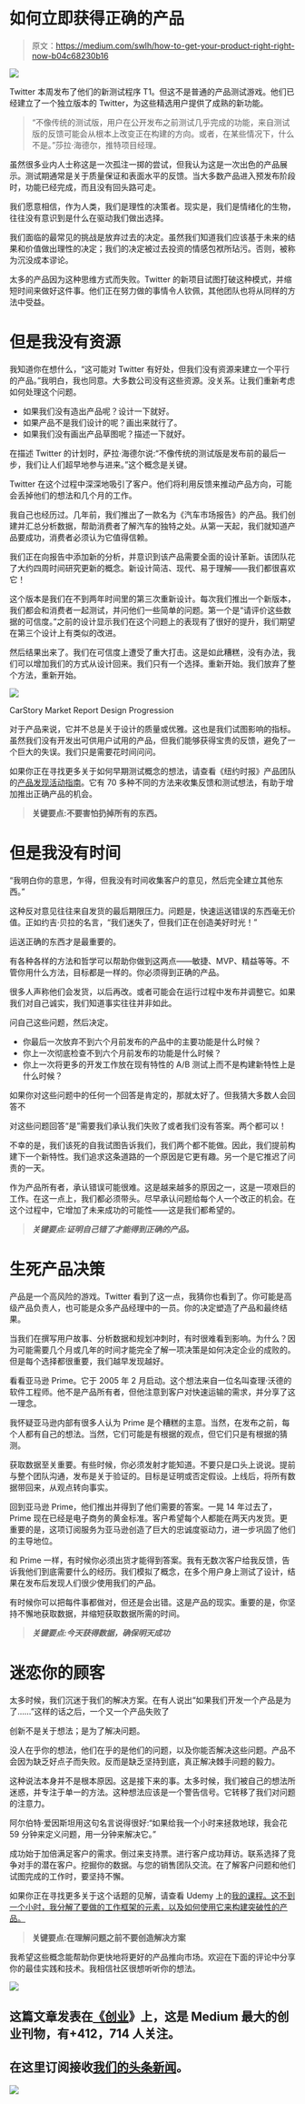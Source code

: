 # 如何立即获得正确的产品

> 原文：<https://medium.com/swlh/how-to-get-your-product-right-right-now-b04c68230b16>

![](img/e28ec13b14c74b2fe894a71b2479ca8f.png)

Twitter 本周发布了他们的新测试程序 T1。但这不是普通的产品测试游戏。他们已经建立了一个独立版本的 Twitter，为这些精选用户提供了成熟的新功能。

> “不像传统的测试版，用户在公开发布之前测试几乎完成的功能，来自测试版的反馈可能会从根本上改变正在构建的方向。或者，在某些情况下，什么不是。”莎拉·海德尔，推特项目经理。

虽然很多业内人士称这是一次孤注一掷的尝试，但我认为这是一次出色的产品展示。测试期通常是关于质量保证和表面水平的反馈。当大多数产品进入预发布阶段时，功能已经完成，而且没有回头路可走。

我们愿意相信，作为人类，我们是理性的决策者。现实是，我们是情绪化的生物，往往没有意识到是什么在驱动我们做出选择。

我们面临的最常见的挑战是放弃过去的决定。虽然我们知道我们应该基于未来的结果和价值做出理性的决定；我们的决定被过去投资的情感包袱所玷污。否则，被称为沉没成本谬论。

太多的产品因为这种思维方式而失败。Twitter 的新项目试图打破这种模式，并缩短时间来做好这件事。他们正在努力做的事情令人钦佩，其他团队也将从同样的方法中受益。

# 但是我没有资源

我知道你在想什么，“这可能对 Twitter 有好处，但我们没有资源来建立一个平行的产品。”我明白，我也同意。大多数公司没有这些资源。没关系。让我们重新考虑如何处理这个问题。

*   如果我们没有造出产品呢？设计一下就好。
*   如果产品不是我们设计的呢？画出来就行了。
*   如果我们没有画出产品草图呢？描述一下就好。

在描述 Twitter 的计划时，萨拉·海德尔说:“不像传统的测试版是发布前的最后一步，我们让人们超早地参与进来。”这个概念是关键。

Twitter 在这个过程中深深地吸引了客户。他们将利用反馈来推动产品方向，可能会丢掉他们的想法和几个月的工作。

我自己也经历过。几年前，我们推出了一款名为《汽车市场报告》的产品。我们创建并汇总分析数据，帮助消费者了解汽车的独特之处。从第一天起，我们就知道产品要成功，消费者必须认为它值得信赖。

我们正在向报告中添加新的分析，并意识到该产品需要全面的设计革新。该团队花了大约四周时间研究更新的概念。新设计简洁、现代、易于理解——我们都很喜欢它！

这个版本是我们在不到两年时间里的第三次重新设计。每次我们推出一个新版本，我们都会和消费者一起测试，并问他们一些简单的问题。第一个是“请评价这些数据的可信度。”之前的设计显示我们在这个问题上的表现有了很好的提升，我们期望在第三个设计上有类似的改进。

然后结果出来了。我们在可信度上遭受了重大打击。这是如此糟糕，没有办法，我们可以增加我们的方式从设计回来。我们只有一个选择。重新开始。我们放弃了整个方法，重新开始。

![](img/933130edca14473fb1d2330a9cd0faf7.png)

CarStory Market Report Design Progression

对于产品来说，它并不总是关于设计的质量或优雅。这也是我们试图影响的指标。虽然我们没有开发出可供用户试用的产品，但我们能够获得宝贵的反馈，避免了一个巨大的失误。我们只是需要花时间问问。

如果你正在寻找更多关于如何早期测试概念的想法，请查看《纽约时报》产品团队的[产品发现活动指南](https://www.slideshare.net/almingwork/nyt-product-discovery-activity-guide)。它有 70 多种不同的方法来收集反馈和测试想法，有助于增加推出正确产品的机会。

> **关键要点:不要害怕扔掉所有的东西。**

# 但是我没有时间

“我明白你的意思，乍得，但我没有时间收集客户的意见，然后完全建立其他东西。”

这种反对意见往往来自发货的最后期限压力。问题是，快速运送错误的东西毫无价值。正如约吉·贝拉的名言，“我们迷失了，但我们正在创造美好时光！”

运送正确的东西才是最重要的。

有各种各样的方法和哲学可以帮助你做到这两点——敏捷、MVP、精益等等。不管你用什么方法，目标都是一样的。你必须得到正确的产品。

很多人声称他们会发货，以后再改。或者可能会在运行过程中发布并调整它。如果我们对自己诚实，我们知道事实往往并非如此。

问自己这些问题，然后决定。

*   你最后一次放弃不到六个月前发布的产品中的主要功能是什么时候？
*   你上一次彻底检查不到六个月前发布的功能是什么时候？
*   你上一次将更多的开发工作放在现有特性的 A/B 测试上而不是构建新特性上是什么时候？

如果你对这些问题中的任何一个回答是肯定的，那就太好了。但我猜大多数人会回答不

对这些问题回答“是”需要我们承认我们失败了或者我们没有答案。两个都可以！

不幸的是，我们该死的自我试图告诉我们，我们两个都不能做。因此，我们提前构建下一个新特性。我们追求这条道路的一个原因是它更有趣。另一个是它推迟了问责的一天。

作为产品所有者，承认错误可能很难。这是越来越多的原因之一，这是一项艰巨的工作。在这一点上，我们都必须带头。尽早承认问题给每个人一个改正的机会。在这个过程中，它增加了未来成功的可能性——这是我们都希望的。

> ***关键要点:证明自己错了才能得到正确的产品。***

# 生死产品决策

产品是一个高风险的游戏。Twitter 看到了这一点，我猜你也看到了。你可能是高级产品负责人，也可能是众多产品经理中的一员。你的决定塑造了产品和最终结果。

当我们在撰写用户故事、分析数据和规划冲刺时，有时很难看到影响。为什么？因为可能需要几个月或几年的时间才能完全了解一项决策是如何决定企业的成败的。但是每个选择都很重要，我们越早发现越好。

看看亚马逊 Prime。它于 2005 年 2 月启动。这个想法来自一位名叫查理·沃德的软件工程师。他不是产品所有者，但他注意到客户对快速运输的需求，并分享了这一理念。

我怀疑亚马逊内部有很多人认为 Prime 是个糟糕的主意。当然，在发布之前，每个人都有自己的想法。当然，它们可能是有根据的观点，但它们只是有根据的猜测。

获取数据至关重要。有些时候，你必须发射才能知道。不要只是口头上说说。提前与整个团队沟通，发布是关于验证的。目标是证明或否定假设。上线后，将所有数据带回来，从观点转向事实。

回到亚马逊 Prime，他们推出并得到了他们需要的答案。一晃 14 年过去了，Prime 现在已经是电子商务的黄金标准。客户希望每个人都能在两天内发货。更重要的是，这项订阅服务为亚马逊创造了巨大的忠诚度驱动力，进一步巩固了他们的主导地位。

和 Prime 一样，有时候你必须出货才能得到答案。我有无数次客户给我反馈，告诉我他们到底需要什么的经历。我们模拟了概念，在多个用户身上测试了设计，结果在发布后发现人们很少使用我们的产品。

有时候你可以把每件事都做对，但还是会出错。这是产品的现实。重要的是，你坚持不懈地获取数据，并缩短获取数据所需的时间。

> ***关键要点:今天获得数据，确保明天成功***

# 迷恋你的顾客

太多时候，我们沉迷于我们的解决方案。在有人说出“如果我们开发一个产品是为了……”这样的话之后，一个又一个产品失败了

创新不是关于想法；是为了解决问题。

没人在乎你的想法，他们在乎的是他们的问题，以及你能否解决这些问题。产品不会因为缺乏好点子而失败。反而是缺乏坚持到底，真正解决棘手问题的毅力。

这种说法本身并不是根本原因。这是接下来的事。太多时候，我们被自己的想法所迷惑，并专注于单一的方法。这种想法应该是一个警告信号。它转移了我们对问题的注意力。

阿尔伯特·爱因斯坦用这句名言说得很好:“如果给我一个小时来拯救地球，我会花 59 分钟来定义问题，用一分钟来解决它。”

成功始于加倍满足客户的需求。倒过来支持票。进行客户成功拜访。联系选择了竞争对手的潜在客户。挖掘你的数据。与您的销售团队交流。在了解客户问题和他们试图完成的工作时，要坚持不懈。

如果你正在寻找更多关于这个话题的见解，请查看 Udemy 上的[我的课程。这不到一个小时，我分解了要做的工作框架的元素，以及如何使用它来构建突破性的产品。](https://www.udemy.com/how-to-discover-breakout-product-ideas/?couponCode=MEDIUM1)

> **关键要点:在理解问题之前不要创造解决方案**

我希望这些概念能帮助你更快地将更好的产品推向市场。欢迎在下面的评论中分享你的最佳实践和技术。我相信社区很想听听你的想法。

[![](img/308a8d84fb9b2fab43d66c117fcc4bb4.png)](https://medium.com/swlh)

## 这篇文章发表在[《创业](https://medium.com/swlh)》上，这是 Medium 最大的创业刊物，有+412，714 人关注。

## 在这里订阅接收[我们的头条新闻](http://growthsupply.com/the-startup-newsletter/)。

[![](img/b0164736ea17a63403e660de5dedf91a.png)](https://medium.com/swlh)